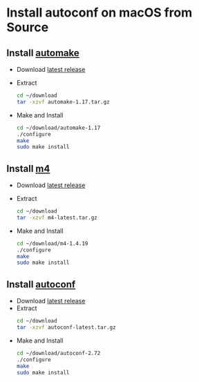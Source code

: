 # Install autoconf on macOS from Source

## Install [automake](https://www.gnu.org/software/automake/)
* Download [latest release](https://ftp.gnu.org/gnu/automake/automake-1.17.tar.gz)
* Extract
  ```bash
  cd ~/download
  tar -xzvf automake-1.17.tar.gz
  ```
* Make and Install

  ```bash
  cd ~/download/automake-1.17
  ./configure
  make
  sudo make install
  ```

## Install [m4](https://www.gnu.org/software/m4/m4.html)
* Download [latest release](https://ftp.gnu.org/gnu/m4/m4-latest.tar.gz)
* Extract
  ```bash
  cd ~/download
  tar -xzvf m4-latest.tar.gz
  ```
* Make and Install

  ```bash
  cd ~/download/m4-1.4.19
  ./configure
  make
  sudo make install
  ```

## Install [autoconf](https://www.gnu.org/software/autoconf/)
* Download [latest release](https://ftp.gnu.org/gnu/autoconf/autoconf-latest.tar.gz)
* Extract
  ```bash
  cd ~/download
  tar -xzvf autoconf-latest.tar.gz
  ```
* Make and Install
  ```bash
  cd ~/download/autoconf-2.72
  ./configure
  make
  sudo make install
  ```
